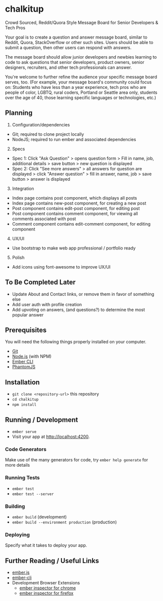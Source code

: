# chalkitup

Crowd Sourced, Reddit/Quora Style Message Board for Senior Developers & Tech Pros

Your goal is to create a question and answer message board, similar to Reddit, Quora, StackOverflow or other such sites. Users should be able to submit a question, then other users can respond with answers.

The message board should allow junior developers and newbies learning to code to ask questions that senior developers, product owners, senior designers, recruiters, and other tech professionals can answer.

You're welcome to further refine the audience your specific message board serves, too. (For example, your message board's community could focus on: Students who have less than a year experience, tech pros who are people of color, LGBTQ, rural coders, Portland or Seattle area only, students over the age of 40, those learning specific languages or technologies, etc.)

## Planning

1. Configuration/dependencies
  * Git; required to clone project locally
  * NodeJS; required to run ember and associated dependencies

2. Specs
  * Spec 1: Click "Ask Question" > opens question form > Fill in name, job, additional details > save button > new question is displayed
  * Spec 2: Click "See more answers" > all answers for question are displayed > click "Answer question" > fill in answer, name, job > save button > answer is displayed

3. Integration
  * Index page contains post component, which displays all posts
  * Index page contains new-post component, for creating a new post
  * Post component contains edit-post component, for editing post
  * Post component contains comment component, for viewing all comments associated with post
  * Comment component contains edit-comment component, for editing component

4. UX/UI
  * Use bootstrap to make web app professional / portfolio ready

5. Polish
  * Add icons using font-awesome to improve UX/UI

## To Be Completed Later

* Update About and Contact links, or remove them in favor of something else
* Add user auth with profile creation
* Add upvoting on answers, (and questions?) to determine the most popular answer

## Prerequisites

You will need the following things properly installed on your computer.

* [Git](https://git-scm.com/)
* [Node.js](https://nodejs.org/) (with NPM)
* [Ember CLI](https://ember-cli.com/)
* [PhantomJS](http://phantomjs.org/)

## Installation

* `git clone <repository-url>` this repository
* `cd chalkitup`
* `npm install`

## Running / Development

* `ember serve`
* Visit your app at [http://localhost:4200](http://localhost:4200).

### Code Generators

Make use of the many generators for code, try `ember help generate` for more details

### Running Tests

* `ember test`
* `ember test --server`

### Building

* `ember build` (development)
* `ember build --environment production` (production)

### Deploying

Specify what it takes to deploy your app.

## Further Reading / Useful Links

* [ember.js](http://emberjs.com/)
* [ember-cli](https://ember-cli.com/)
* Development Browser Extensions
  * [ember inspector for chrome](https://chrome.google.com/webstore/detail/ember-inspector/bmdblncegkenkacieihfhpjfppoconhi)
  * [ember inspector for firefox](https://addons.mozilla.org/en-US/firefox/addon/ember-inspector/)
